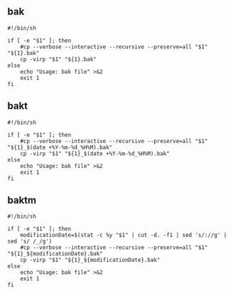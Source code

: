 
## bak

    #!/bin/sh

    if [ -e "$1" ]; then
        #cp --verbose --interactive --recursive --preserve=all "$1" "${1}.bak"
        cp -virp "$1" "${1}.bak"
    else
        echo "Usage: bak file" >&2
        exit 1
    fi

## bakt

    #!/bin/sh

    if [ -e "$1" ]; then
        #cp --verbose --interactive --recursive --preserve=all "$1" "${1}_$(date +%Y-%m-%d_%H%M).bak"
        cp -virp "$1" "${1}_$(date +%Y-%m-%d_%H%M).bak"
    else
        echo "Usage: bak file" >&2
        exit 1
    fi

## baktm

    #!/bin/sh

    if [ -e "$1" ]; then
        modificationDate=$(stat -c %y "$1" | cut -d. -f1 | sed 's/://g' | sed 's/ /_/g')
        #cp --verbose --interactive --recursive --preserve=all "$1" "${1}_${modificationDate}.bak"
        cp -virp "$1" "${1}_${modificationDate}.bak"
    else
        echo "Usage: bak file" >&2
        exit 1
    fi
